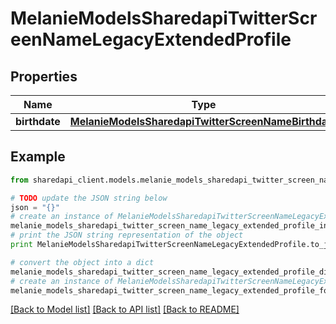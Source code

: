 # MelanieModelsSharedapiTwitterScreenNameLegacyExtendedProfile


## Properties
Name | Type | Description | Notes
------------ | ------------- | ------------- | -------------
**birthdate** | [**MelanieModelsSharedapiTwitterScreenNameBirthdate**](MelanieModelsSharedapiTwitterScreenNameBirthdate.md) |  | [optional] 

## Example

```python
from sharedapi_client.models.melanie_models_sharedapi_twitter_screen_name_legacy_extended_profile import MelanieModelsSharedapiTwitterScreenNameLegacyExtendedProfile

# TODO update the JSON string below
json = "{}"
# create an instance of MelanieModelsSharedapiTwitterScreenNameLegacyExtendedProfile from a JSON string
melanie_models_sharedapi_twitter_screen_name_legacy_extended_profile_instance = MelanieModelsSharedapiTwitterScreenNameLegacyExtendedProfile.from_json(json)
# print the JSON string representation of the object
print MelanieModelsSharedapiTwitterScreenNameLegacyExtendedProfile.to_json()

# convert the object into a dict
melanie_models_sharedapi_twitter_screen_name_legacy_extended_profile_dict = melanie_models_sharedapi_twitter_screen_name_legacy_extended_profile_instance.to_dict()
# create an instance of MelanieModelsSharedapiTwitterScreenNameLegacyExtendedProfile from a dict
melanie_models_sharedapi_twitter_screen_name_legacy_extended_profile_form_dict = melanie_models_sharedapi_twitter_screen_name_legacy_extended_profile.from_dict(melanie_models_sharedapi_twitter_screen_name_legacy_extended_profile_dict)
```
[[Back to Model list]](../README.md#documentation-for-models) [[Back to API list]](../README.md#documentation-for-api-endpoints) [[Back to README]](../README.md)


